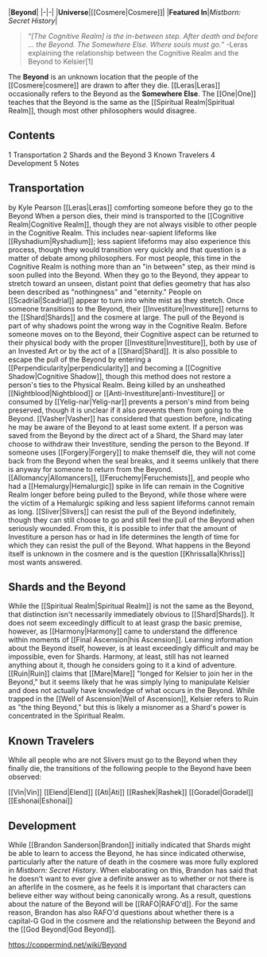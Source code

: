 |**Beyond**|
|-|-|
|**Universe**|[[Cosmere\|Cosmere]]|
|**Featured In**|*Mistborn: Secret History*|

>“*[The Cognitive Realm] is the in-between step. After death and before ... the Beyond. The Somewhere Else. Where souls must go.*”
\-Leras explaining the relationship between the Cognitive Realm and the Beyond to Kelsier[1]


The **Beyond** is an unknown location that the people of the [[Cosmere\|cosmere]] are drawn to after they die. [[Leras\|Leras]] occasionally refers to the Beyond as the **Somewhere Else**. The [[One\|One]] teaches that the Beyond is the same as the [[Spiritual Realm\|Spiritual Realm]], though most other philosophers would disagree.

## Contents

1 Transportation
2 Shards and the Beyond
3 Known Travelers
4 Development
5 Notes


## Transportation
 by  Kyle Pearson  [[Leras\|Leras]] comforting someone before they go to the Beyond
When a person dies, their mind is transported to the [[Cognitive Realm\|Cognitive Realm]], though they are not always visible to other people in the Cognitive Realm. This includes near-sapient lifeforms like [[Ryshadium\|Ryshadium]]; less sapient lifeforms may also experience this process, though they would transition very quickly and that question is a matter of debate among philosophers. For most people, this time in the Cognitive Realm is nothing more than an "in between" step, as their mind is soon pulled into the Beyond. When they go to the Beyond, they appear to stretch toward an unseen, distant point that defies geometry that has also been described as "nothingness" and "eternity." People on [[Scadrial\|Scadrial]] appear to turn into white mist as they stretch. Once someone transitions to the Beyond, their [[Investiture\|Investiture]] returns to the [[Shard\|Shards]] and the cosmere at large. The pull of the Beyond is part of why shadows point the wrong way in the Cognitive Realm.
Before someone moves on to the Beyond, their Cognitive aspect can be returned to their physical body with the proper [[Investiture\|Investiture]], both by use of an Invested Art or by the act of a [[Shard\|Shard]]. It is also possible to escape the pull of the Beyond by entering a [[Perpendicularity\|perpendicularity]] and becoming a [[Cognitive Shadow\|Cognitive Shadow]], though this method does not restore a person's ties to the Physical Realm. Being killed by an unsheathed [[Nightblood\|Nightblood]] or [[Anti-Investiture\|anti-Investiture]] or consumed by [[Yelig-nar\|Yelig-nar]] prevents a person's mind from being preserved, though it is unclear if it also prevents them from going to the Beyond. [[Vasher\|Vasher]] has considered that question before, indicating he may be aware of the Beyond to at least some extent. If a person was saved from the Beyond by the direct act of a Shard, the Shard may later choose to withdraw their Investiture, sending the person to the Beyond. If someone uses [[Forgery\|Forgery]] to make themself die, they will not come back from the Beyond when the seal breaks, and it seems unlikely that there is anyway for someone to return from the Beyond.
[[Allomancy\|Allomancers]], [[Feruchemy\|Feruchemists]], and people who had a [[Hemalurgy\|Hemalurgic]] spike in life can remain in the Cognitive Realm longer before being pulled to the Beyond, while those where were the victim of a Hemalurgic spiking and less sapient lifeforms cannot remain as long. [[Sliver\|Slivers]] can resist the pull of the Beyond indefinitely, though they can still choose to go and still feel the pull of the Beyond when seriously wounded. From this, it is possible to infer that the amount of Investiture a person has or had in life determines the length of time for which they can resist the pull of the Beyond.
What happens in the Beyond itself is unknown in the cosmere and is the question [[Khrissalla\|Khriss]] most wants answered.

## Shards and the Beyond
While the [[Spiritual Realm\|Spiritual Realm]] is not the same as the Beyond, that distinction isn't necessarily immediately obvious to [[Shard\|Shards]]. It does not seem exceedingly difficult to at least grasp the basic premise, however, as [[Harmony\|Harmony]] came to understand the difference within moments of [[Final Ascension\|his Ascension]]. Learning information about the Beyond itself, however, is at least exceedingly difficult and may be impossible, even for Shards. Harmony, at least, still has not learned anything about it, though he considers going to it a kind of adventure. [[Ruin\|Ruin]] claims that [[Mare\|Mare]] "longed for Kelsier to join her in the Beyond," but it seems likely that he was simply lying to manipulate Kelsier and does not actually have knowledge of what occurs in the Beyond.
While trapped in the [[Well of Ascension\|Well of Ascension]], Kelsier refers to Ruin as "the thing Beyond," but this is likely a misnomer as a Shard's power is concentrated in the Spiritual Realm.

## Known Travelers
While all people who are not Slivers must go to the Beyond when they finally die, the transitions of the following people to the Beyond have been observed:

[[Vin\|Vin]]
[[Elend\|Elend]]
[[Ati\|Ati]]
[[Rashek\|Rashek]]
[[Goradel\|Goradel]]
[[Eshonai\|Eshonai]]
## Development
While [[Brandon Sanderson\|Brandon]] initially indicated that Shards might be able to learn to access the Beyond, he has since indicated otherwise, particularly after the nature of death in the cosmere was more fully explored in *Mistborn: Secret History*. When elaborating on this, Brandon has said that he doesn't want to ever give a definite answer as to whether or not there is an afterlife in the cosmere, as he feels it is important that characters can believe either way without being canonically wrong. As a result, questions about the nature of the Beyond will be [[RAFO\|RAFO'd]]. For the same reason, Brandon has also RAFO'd questions about whether there is a capital-G God in the cosmere and the relationship between the Beyond and the [[God Beyond\|God Beyond]].



https://coppermind.net/wiki/Beyond